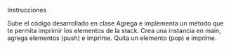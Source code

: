 Instrucciones

Sube el código desarrollado en clase
Agrega e implementa un método que te permita imprimir los elementos de la stack.
Crea una instancia en main, agrega elementos (push) e imprime.
Quita un elemento (pop) e imprime.
